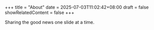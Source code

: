 +++
title = "About"
date = 2025-07-03T11:02:42+08:00
draft = false
showRelatedContent = false
+++

Sharing the good news one slide at a time.
